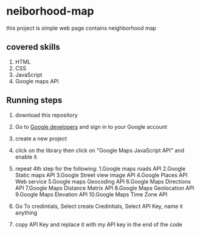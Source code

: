 # neiborhood-map
this project is simple web page contains neighborhood map

## covered skills
1. HTML
2. CSS
3. JavaScript
4. Google maps API

## Running steps
1. download this repository
2. Go to [Google developers](https://console.developers.google.com) and sign in to your Google account
3. create a new project
4. click on the library then click on "Google Maps JavaScript API" and enable it
5. repeat 4th step for the following:
   1.Google maps roads API
   2.Google Static maps API
   3.Google Street view image API
   4.Google Places API Web service
   5.Google maps Geocoding API
   6.Google Maps Directions API
   7.Google Maps Distance Matrix API
   8.Google Maps Geolocation API
   9.Google Maps Elevation API
   10.Google Maps Time Zone API

6. Go To credintials, Select create Credintials, Select API Key, name it anything
7. copy API Key and replace it with my API key in the end of the code
